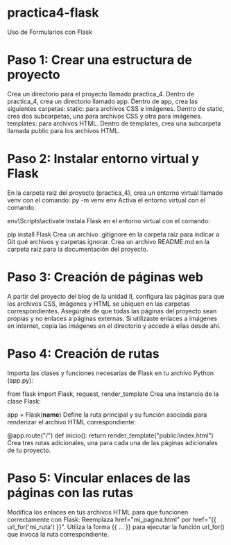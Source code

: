 # practica4-flask

Uso de Formularios con Flask
# Paso 1: Crear una estructura de proyecto
Crea un directorio para el proyecto llamado practica_4.
Dentro de practica_4, crea un directorio llamado app.
Dentro de app, crea las siguientes carpetas:
static: para archivos CSS e imágenes.
Dentro de static, crea dos subcarpetas, una para archivos CSS y otra para imágenes.
templates: para archivos HTML.
Dentro de templates, crea una subcarpeta llamada public para los archivos HTML.
# Paso 2: Instalar entorno virtual y Flask
En la carpeta raíz del proyecto (practica_4), crea un entorno virtual llamado venv con el comando:
py -m venv env
Activa el entorno virtual con el comando:

env\Scripts\activate
Instala Flask en el entorno virtual con el comando:

pip install Flask
Crea un archivo .gitignore en la carpeta raíz para indicar a Git qué archivos y carpetas ignorar.
Crea un archivo README.md en la carpeta raíz para la documentación del proyecto.
# Paso 3: Creación de páginas web
A partir del proyecto del blog de la unidad II, configura las páginas para que los archivos CSS, imágenes y HTML se ubiquen en las carpetas correspondientes.
Asegúrate de que todas las páginas del proyecto sean propias y no enlaces a páginas externas.
Si utilizaste enlaces a imágenes en internet, copia las imágenes en el directorio y accede a ellas desde ahí.
# Paso 4: Creación de rutas
Importa las clases y funciones necesarias de Flask en tu archivo Python (app.py):

from flask import Flask, request, render_template
Crea una instancia de la clase Flask:

app = Flask(__name__)
Define la ruta principal y su función asociada para renderizar el archivo HTML correspondiente:

@app.route("/")
def inicio():
    return render_template("public/index.html")
Crea tres rutas adicionales, una para cada una de las páginas adicionales de tu proyecto.
# Paso 5: Vincular enlaces de las páginas con las rutas
Modifica los enlaces en tus archivos HTML para que funcionen correctamente con Flask:
Reemplaza href="mi_pagina.html" por href="{{ url_for('mi_ruta') }}".
Utiliza la forma {{ ... }} para ejecutar la función url_for() que invoca la ruta correspondiente.
